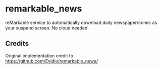 # remarkable_news

reMarkable service to automatically download daily newspaper/comic as your suspend screen.  No cloud needed.

## Credits

Original implementation credit to https://github.com/Evidlo/remarkable_news/